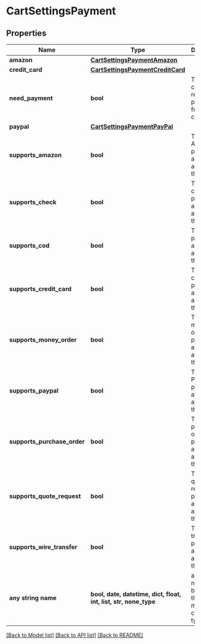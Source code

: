 # CartSettingsPayment


## Properties
Name | Type | Description | Notes
------------ | ------------- | ------------- | -------------
**amazon** | [**CartSettingsPaymentAmazon**](CartSettingsPaymentAmazon.md) |  | [optional] 
**credit_card** | [**CartSettingsPaymentCreditCard**](CartSettingsPaymentCreditCard.md) |  | [optional] 
**need_payment** | **bool** | True if this card requires a payment from the customer | [optional] 
**paypal** | [**CartSettingsPaymentPayPal**](CartSettingsPaymentPayPal.md) |  | [optional] 
**supports_amazon** | **bool** | True if Amazon payments are available on this order | [optional] 
**supports_check** | **bool** | True if check payments are available on this order | [optional] 
**supports_cod** | **bool** | True if COD payments are available on this order | [optional] 
**supports_credit_card** | **bool** | True if credit card payments are available on this order | [optional] 
**supports_money_order** | **bool** | True if money order payments are available on this order | [optional] 
**supports_paypal** | **bool** | True if PayPal payments are available on this order | [optional] 
**supports_purchase_order** | **bool** | True if purchase order payments are available on this order | [optional] 
**supports_quote_request** | **bool** | True if quote requests payments are available on this order | [optional] 
**supports_wire_transfer** | **bool** | True if wire transfer payments are available on this order | [optional] 
**any string name** | **bool, date, datetime, dict, float, int, list, str, none_type** | any string name can be used but the value must be the correct type | [optional]

[[Back to Model list]](../README.md#documentation-for-models) [[Back to API list]](../README.md#documentation-for-api-endpoints) [[Back to README]](../README.md)


